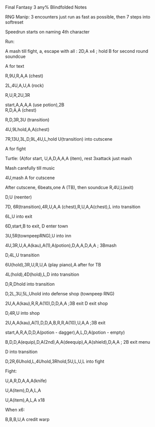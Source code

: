 Final Fantasy 3 any% Blindfolded Notes

RNG Manip: 3 encounters just run as fast as possible, then 7 steps into
softreset

Speedrun starts on naming 4th character

Run:

A mash till fight, a, escape with all : 2D,A x4 ; hold B for second
round soundcue

A for text

R,9U,R,A,A (chest)

2L,4U,A,U,A (rock)

R,U,R,2U,3R

start,A,A,A,A (use potion),2B  
R,D,A,A (chest)

R,D,3R,3U (transition)

4U,9Lhold,A,A(chest)

7R,13U,3L,D,9L,4U,L,hold U(transition) into cutscene

A for fight  
  
Turtle: (A)for start, U,A,D,A,A,A (item), rest 3xattack just mash

Mash carefully till music

4U,mash A for cutscene

After cutscene, 6beats,one A (TB), then soundcue R,4U,L(exit)

D,U (reenter)

7D, 6R(transition),4R,U,A,A (chest),R,U,A,A(chest),L into transition

6L,U into exit

6D,start,B to exit, D enter town

3U,5R(townpeepRNG),U into inn

4U,3R,U,A,A(kau),A(1),A(potion),D,A,A,D,A,A ; 3Bmash

D,4L,U transition

6U(hold),3R,U,R,U,A (play piano),A after for TB

4L(hold),4D(hold),L,D into transition

D,R,Dhold into transition

D,2L,3U,5L,Uhold into defense shop (townpeep RNG)

2U,A,A(kau),R,R,A(10),D,D,A,A ;3B exit D exit shop

D,4R,U into shop

2U,A,A(kau),A(1),D,D,A,B,R,R,A(10),U,A,A ;3B exit

start,A,R,A,D,D,A(potion - dagger),A,L,D,A(potion - empty)

B,D,D,A(equip),D,A(2nd),A,A(deequip),A,A(shield),D,A,A ; 2B exit menu

D into transition

D,2R,6Uhold,L,4Uhold,3Rhold,5U,L,U,L into fight

Fight:

U,A,R,D,A,A,A(knife)

U,A(item),D,A,L,A

U,A(item),A,L,A x18

When x6:

B,B,B,U,A credit warp

